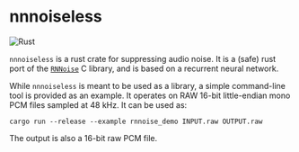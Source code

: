 # nnnoiseless
![Rust](https://github.com/jneem/nnnoiseless/workflows/Rust/badge.svg)

`nnnoiseless` is a rust crate for suppressing audio noise. It is a (safe) rust port of
the [`RNNoise`](https://github.com/xiph/rnnoise) C library, and is based on a recurrent
neural network.

While `nnnoiseless` is meant to be used as a library, a simple command-line
tool is provided as an example. It operates on RAW 16-bit little-endian mono
PCM files sampled at 48 kHz. It can be used as:

```
cargo run --release --example rnnoise_demo INPUT.raw OUTPUT.raw
```

The output is also a 16-bit raw PCM file.
